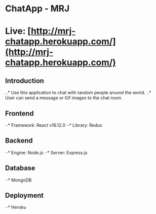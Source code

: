 # ChatApp - MRJ
# Live: [http://mrj-chatapp.herokuapp.com/](http://mrj-chatapp.herokuapp.com/)

## Introduction
..* Use this application to chat with random people around the world.
..* User can send a message or Gif images to the chat room.


## Frontend
⋅⋅* Framework: React v16.12.0
⋅⋅* Library: Redux

## Backend
⋅⋅* Engine: Node.js
⋅⋅* Server: Express.js

## Database
⋅⋅* MongoDB

## Deployment
⋅⋅* Heroku

